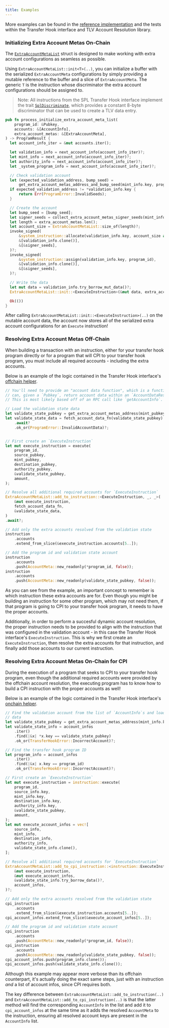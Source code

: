```yaml
---
title: Examples
---
```


More examples can be found in the
[reference implementation](https://github.com/solana-labs/solana-program-library/blob/master/token/transfer-hook/example/)
and the tests within
the Transfer Hook interface and TLV Account Resolution library.

### Initializing Extra Account Metas On-Chain

The
[`ExtraAccountMetaList`](https://github.com/solana-labs/solana-program-library/blob/65a92e6e0a4346920582d9b3893cacafd85bb017/libraries/tlv-account-resolution/src/state.rs#L167)
struct is designed to make working with extra account
configurations as seamless as possible.

Using `ExtraAccountMetaList::init<T>(..)`, you can initialize a buffer with the
serialized `ExtraAccountMeta` configurations by simply providing a mutable
reference to the buffer and a slice of `ExtraAccountMeta`. The generic `T` is
the instruction whose discriminator the extra account configurations should be
assigned to.

> Note: All instructions from the SPL Transfer Hook interface implement the
> trait
> [`SplDiscriminate`](https://github.com/solana-labs/solana-program-library/blob/65a92e6e0a4346920582d9b3893cacafd85bb017/libraries/discriminator/src/discriminator.rs#L9),
> which provides a constant 8-byte discriminator that
> can be used to create a TLV data entry.

```rust
pub fn process_initialize_extra_account_meta_list(
    program_id: &Pubkey,
    accounts: &[AccountInfo],
    extra_account_metas: &[ExtraAccountMeta],
) -> ProgramResult {
  let account_info_iter = &mut accounts.iter();

  let validation_info = next_account_info(account_info_iter)?;
  let mint_info = next_account_info(account_info_iter)?;
  let authority_info = next_account_info(account_info_iter)?;
  let _system_program_info = next_account_info(account_info_iter)?;

  // Check validation account
  let (expected_validation_address, bump_seed) =
      get_extra_account_metas_address_and_bump_seed(mint_info.key, program_id);
  if expected_validation_address != *validation_info.key {
      return Err(ProgramError::InvalidSeeds);
  }

  // Create the account
  let bump_seed = [bump_seed];
  let signer_seeds = collect_extra_account_metas_signer_seeds(mint_info.key, &bump_seed);
  let length = extra_account_metas.len();
  let account_size = ExtraAccountMetaList::size_of(length)?;
  invoke_signed(
      &system_instruction::allocate(validation_info.key, account_size as u64),
      &[validation_info.clone()],
      &[&signer_seeds],
  )?;
  invoke_signed(
      &system_instruction::assign(validation_info.key, program_id),
      &[validation_info.clone()],
      &[&signer_seeds],
  )?;

  // Write the data
  let mut data = validation_info.try_borrow_mut_data()?;
  ExtraAccountMetaList::init::<ExecuteInstruction>(&mut data, extra_account_metas)?;

  Ok(())
}
```

After calling `ExtraAccountMetaList::init::<ExecuteInstruction>(..)` on the
mutable account data, the account now stores all of the serialized extra account
configurations for an `Execute` instruction!

### Resolving Extra Account Metas Off-Chain

When building a transaction with an instruction, either for your transfer hook
program directly or for a program that will CPI to your transfer hook program,
you must include all required accounts - including the extra accounts.

Below is an example of the logic contained in the Transfer Hook interface's
[offchain
helper](https://github.com/solana-labs/solana-program-library/blob/65a92e6e0a4346920582d9b3893cacafd85bb017/token/transfer-hook/interface/src/offchain.rs#L50).

```rust
// You'll need to provide an "account data function", which is a function that
// can, given a `Pubkey`, return account data within an `AccountDataResult`.
// This is most likely based off of an RPC call like `getAccountInfo`.

// Load the validation state data
let validate_state_pubkey = get_extra_account_metas_address(mint_pubkey, program_id);
let validate_state_data = fetch_account_data_fn(validate_state_pubkey)
    .await?
    .ok_or(ProgramError::InvalidAccountData)?;


// First create an `ExecuteInstruction`
let mut execute_instruction = execute(
    program_id,
    source_pubkey,
    mint_pubkey,
    destination_pubkey,
    authority_pubkey,
    &validate_state_pubkey,
    amount,
);

// Resolve all additional required accounts for `ExecuteInstruction`
ExtraAccountMetaList::add_to_instruction::<ExecuteInstruction, _, _>(
    &mut execute_instruction,
    fetch_account_data_fn,
    &validate_state_data,
)
.await?;

// Add only the extra accounts resolved from the validation state
instruction
    .accounts
    .extend_from_slice(&execute_instruction.accounts[5..]);

// Add the program id and validation state account
instruction
    .accounts
    .push(AccountMeta::new_readonly(*program_id, false));
instruction
    .accounts
    .push(AccountMeta::new_readonly(validate_state_pubkey, false));
```

As you can see from the example, an important concept to remember is which
instruction these extra accounts are for. Even though you might be building an
instruction for some other program, which may not need them, if that program is
going to CPI to your transfer hook program, it needs to have the proper
accounts.

Additionally, in order to perform a succesful dynamic account resolution, the
proper instruction needs to be provided to align with the instruction that was
configured in the validation account - in this case the Transfer Hook
interface's `ExecuteInstruction`. This is why we first create an
`ExecuteInstruction`, then resolve the extra accounts for that instruction, and
finally add those accounts to our current instruction.

### Resolving Extra Account Metas On-Chain for CPI

During the execution of a program that seeks to CPI to your transfer hook
program, even though the additional required accounts were provided by the
offchain account resolution, the executing program has to know how to build a
CPI instruction with the proper accounts as well!

Below is an example of the logic contained in the Transfer Hook interface's
[onchain
helper](https://github.com/solana-labs/solana-program-library/blob/65a92e6e0a4346920582d9b3893cacafd85bb017/token/transfer-hook/interface/src/onchain.rs#L67).

```rust
// Find the validation account from the list of `AccountInfo`s and load its
// data
let validate_state_pubkey = get_extra_account_metas_address(mint_info.key, program_id);
let validate_state_info = account_infos
    .iter()
    .find(|&x| *x.key == validate_state_pubkey)
    .ok_or(TransferHookError::IncorrectAccount)?;

// Find the transfer hook program ID
let program_info = account_infos
    .iter()
    .find(|&x| x.key == program_id)
    .ok_or(TransferHookError::IncorrectAccount)?;

// First create an `ExecuteInstruction`
let mut execute_instruction = instruction::execute(
    program_id,
    source_info.key,
    mint_info.key,
    destination_info.key,
    authority_info.key,
    &validate_state_pubkey,
    amount,
);
let mut execute_account_infos = vec![
    source_info,
    mint_info,
    destination_info,
    authority_info,
    validate_state_info.clone(),
];

// Resolve all additional required accounts for `ExecuteInstruction`
ExtraAccountMetaList::add_to_cpi_instruction::<instruction::ExecuteInstruction>(
    &mut execute_instruction,
    &mut execute_account_infos,
    &validate_state_info.try_borrow_data()?,
    account_infos,
)?;

// Add only the extra accounts resolved from the validation state
cpi_instruction
    .accounts
    .extend_from_slice(&execute_instruction.accounts[5..]);
cpi_account_infos.extend_from_slice(&execute_account_infos[5..]);

// Add the program id and validation state account
cpi_instruction
    .accounts
    .push(AccountMeta::new_readonly(*program_id, false));
cpi_instruction
    .accounts
    .push(AccountMeta::new_readonly(validate_state_pubkey, false));
cpi_account_infos.push(program_info.clone());
cpi_account_infos.push(validate_state_info.clone());
```

Although this example may appear more verbose than its offchain counterpart,
it's actually doing the exact same steps, just with an instruction _and_ a list
of account infos, since CPI requires both.

The key difference between `ExtraAccountMetaList::add_to_instruction(..)` and
`ExtraAccountMetaList::add_to_cpi_instruction(..)` is that the latter method
will find the corresponding `AccountInfo` in the list and add it to
`cpi_account_infos` at the same time as it adds the resolved `AccountMeta` to
the instruction, ensuring all resolved account keys are present in the
`AccountInfo` list.

